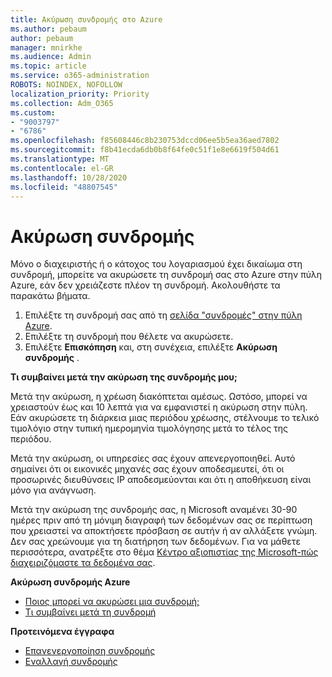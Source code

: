 ```yaml
---
title: Ακύρωση συνδρομής στο Azure
ms.author: pebaum
author: pebaum
manager: mnirkhe
ms.audience: Admin
ms.topic: article
ms.service: o365-administration
ROBOTS: NOINDEX, NOFOLLOW
localization_priority: Priority
ms.collection: Adm_O365
ms.custom:
- "9003797"
- "6786"
ms.openlocfilehash: f85608446c8b230753dccd06ee5b5ea36aed7802
ms.sourcegitcommit: f8b41ecda6db0b8f64fe0c51f1e8e6619f504d61
ms.translationtype: MT
ms.contentlocale: el-GR
ms.lasthandoff: 10/28/2020
ms.locfileid: "48807545"
---
```

# <a name="cancel-subscription"></a>Ακύρωση συνδρομής

Μόνο ο διαχειριστής ή ο κάτοχος του λογαριασμού έχει δικαίωμα στη συνδρομή, μπορείτε να ακυρώσετε τη συνδρομή σας στο Azure στην πύλη Azure, εάν δεν χρειάζεστε πλέον τη συνδρομή. Ακολουθήστε τα παρακάτω βήματα.

1. Επιλέξτε τη συνδρομή σας από τη [σελίδα "συνδρομές" στην πύλη Azure](https://portal.azure.com/#blade/Microsoft_Azure_Billing/SubscriptionsBlade).
2. Επιλέξτε τη συνδρομή που θέλετε να ακυρώσετε.
3. Επιλέξτε **Επισκόπηση** και, στη συνέχεια, επιλέξτε **Ακύρωση συνδρομής** .

**Τι συμβαίνει μετά την ακύρωση της συνδρομής μου;**

Μετά την ακύρωση, η χρέωση διακόπτεται αμέσως. Ωστόσο, μπορεί να χρειαστούν έως και 10 λεπτά για να εμφανιστεί η ακύρωση στην πύλη. Εάν ακυρώσετε τη διάρκεια μιας περιόδου χρέωσης, στέλνουμε το τελικό τιμολόγιο στην τυπική ημερομηνία τιμολόγησης μετά το τέλος της περιόδου.

Μετά την ακύρωση, οι υπηρεσίες σας έχουν απενεργοποιηθεί. Αυτό σημαίνει ότι οι εικονικές μηχανές σας έχουν αποδεσμευτεί, ότι οι προσωρινές διευθύνσεις IP αποδεσμεύονται και ότι η αποθήκευση είναι μόνο για ανάγνωση.

Μετά την ακύρωση της συνδρομής σας, η Microsoft αναμένει 30-90 ημέρες πριν από τη μόνιμη διαγραφή των δεδομένων σας σε περίπτωση που χρειαστεί να αποκτήσετε πρόσβαση σε αυτήν ή αν αλλάξετε γνώμη. Δεν σας χρεώνουμε για τη διατήρηση των δεδομένων. Για να μάθετε περισσότερα, ανατρέξτε στο θέμα [Κέντρο αξιοπιστίας της Microsoft-πώς διαχειριζόμαστε τα δεδομένα σας](https://go.microsoft.com/fwLink/p/?LinkID=822930&clcid=0x409).

**Ακύρωση συνδρομής Azure**

- [Ποιος μπορεί να ακυρώσει μια συνδρομή;](https://docs.microsoft.com/azure/billing/billing-how-to-cancel-azure-subscription?WT.mc_id=Portal-Microsoft_Azure_Support#who-can-cancel-a-subscription)
- [Τι συμβαίνει μετά τη συνδρομή](https://docs.microsoft.com/azure/billing/billing-how-to-cancel-azure-subscription?WT.mc_id=Portal-Microsoft_Azure_Support#what-happens-after-i-cancel-my-subscription)

**Προτεινόμενα έγγραφα**

- [Επανενεργοποίηση συνδρομής](https://docs.microsoft.com/azure/billing/billing-how-to-cancel-azure-subscription?WT.mc_id=Portal-Microsoft_Azure_Support#reactivate-subscription)
- [Εναλλαγή συνδρομής](https://docs.microsoft.com/azure/billing/billing-how-to-switch-azure-offer?WT.mc_id=Portal-Microsoft_Azure_Support)